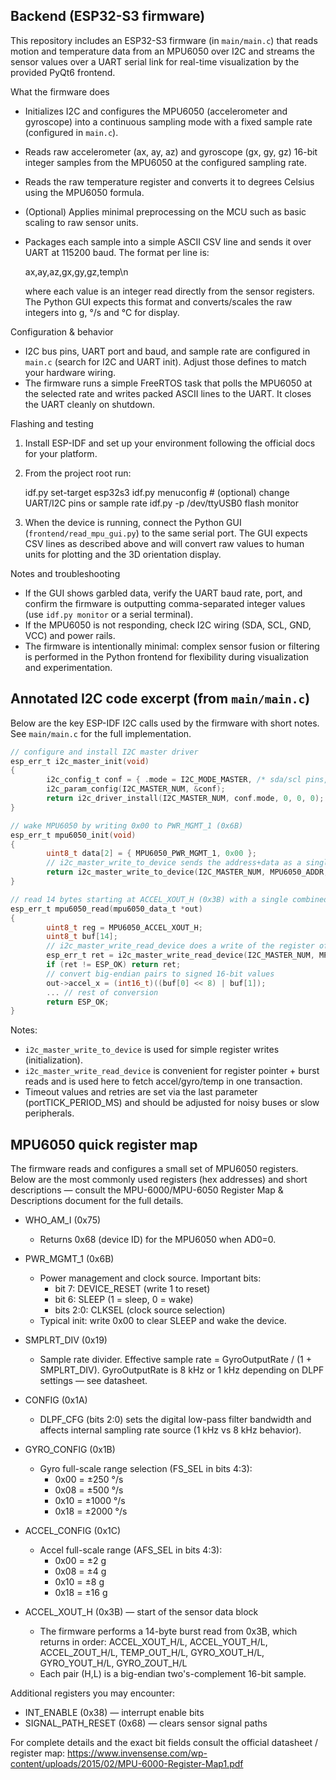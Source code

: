 

## Backend (ESP32-S3 firmware)

This repository includes an ESP32-S3 firmware (in `main/main.c`) that reads motion and temperature
data from an MPU6050 over I2C and streams the sensor values over a UART serial link for real-time
visualization by the provided PyQt6 frontend.

What the firmware does
- Initializes I2C and configures the MPU6050 (accelerometer and gyroscope) into a continuous
	sampling mode with a fixed sample rate (configured in `main.c`).
- Reads raw accelerometer (ax, ay, az) and gyroscope (gx, gy, gz) 16-bit integer samples from the
	MPU6050 at the configured sampling rate.
- Reads the raw temperature register and converts it to degrees Celsius using the MPU6050 formula.
- (Optional) Applies minimal preprocessing on the MCU such as basic scaling to raw sensor units.
- Packages each sample into a simple ASCII CSV line and sends it over UART at 115200 baud. The
	format per line is:

	ax,ay,az,gx,gy,gz,temp\n

	where each value is an integer read directly from the sensor registers. The Python GUI expects
	this format and converts/scales the raw integers into g, °/s and °C for display.

Configuration & behavior
- I2C bus pins, UART port and baud, and sample rate are configured in `main.c` (search for
	I2C and UART init). Adjust those defines to match your hardware wiring.
- The firmware runs a simple FreeRTOS task that polls the MPU6050 at the selected rate and writes
	packed ASCII lines to the UART. It closes the UART cleanly on shutdown.

Flashing and testing
1. Install ESP-IDF and set up your environment following the official docs for your platform.
2. From the project root run:

	 idf.py set-target esp32s3
	 idf.py menuconfig   # (optional) change UART/I2C pins or sample rate
	 idf.py -p /dev/ttyUSB0 flash monitor

3. When the device is running, connect the Python GUI (`frontend/read_mpu_gui.py`) to the same
	 serial port. The GUI expects CSV lines as described above and will convert raw values to human
	 units for plotting and the 3D orientation display.

Notes and troubleshooting
- If the GUI shows garbled data, verify the UART baud rate, port, and confirm the firmware is
	outputting comma-separated integer values (use `idf.py monitor` or a serial terminal).
- If the MPU6050 is not responding, check I2C wiring (SDA, SCL, GND, VCC) and power rails.
- The firmware is intentionally minimal: complex sensor fusion or filtering is performed in the
	Python frontend for flexibility during visualization and experimentation.

Annotated I2C code excerpt (from `main/main.c`)
--------------------------------------------
Below are the key ESP-IDF I2C calls used by the firmware with short notes. See `main/main.c`
for the full implementation.

```c
// configure and install I2C master driver
esp_err_t i2c_master_init(void)
{
		i2c_config_t conf = { .mode = I2C_MODE_MASTER, /* sda/scl pins, pullups, clk speed */ };
		i2c_param_config(I2C_MASTER_NUM, &conf);
		return i2c_driver_install(I2C_MASTER_NUM, conf.mode, 0, 0, 0);
}

// wake MPU6050 by writing 0x00 to PWR_MGMT_1 (0x6B)
esp_err_t mpu6050_init(void)
{
		uint8_t data[2] = { MPU6050_PWR_MGMT_1, 0x00 };
		// i2c_master_write_to_device sends the address+data as a single write
		return i2c_master_write_to_device(I2C_MASTER_NUM, MPU6050_ADDR, data, sizeof(data), 100 / portTICK_PERIOD_MS);
}

// read 14 bytes starting at ACCEL_XOUT_H (0x3B) with a single combined write-then-read
esp_err_t mpu6050_read(mpu6050_data_t *out)
{
		uint8_t reg = MPU6050_ACCEL_XOUT_H;
		uint8_t buf[14];
		// i2c_master_write_read_device does a write of the register offset, then a read of N bytes
		esp_err_t ret = i2c_master_write_read_device(I2C_MASTER_NUM, MPU6050_ADDR, &reg, 1, buf, sizeof(buf), 100 / portTICK_PERIOD_MS);
		if (ret != ESP_OK) return ret;
		// convert big-endian pairs to signed 16-bit values
		out->accel_x = (int16_t)((buf[0] << 8) | buf[1]);
		... // rest of conversion
		return ESP_OK;
}
```

Notes:
- `i2c_master_write_to_device` is used for simple register writes (initialization).
- `i2c_master_write_read_device` is convenient for register pointer + burst reads and is used
	here to fetch accel/gyro/temp in one transaction.
- Timeout values and retries are set via the last parameter (portTICK_PERIOD_MS) and should be
	adjusted for noisy buses or slow peripherals.

MPU6050 quick register map
--------------------------
The firmware reads and configures a small set of MPU6050 registers. Below are the most
commonly used registers (hex addresses) and short descriptions — consult the MPU-6000/MPU-6050
Register Map & Descriptions document for the full details.

- WHO_AM_I (0x75)
	- Returns 0x68 (device ID) for the MPU6050 when AD0=0.

- PWR_MGMT_1 (0x6B)
	- Power management and clock source. Important bits:
		- bit 7: DEVICE_RESET (write 1 to reset)
		- bit 6: SLEEP (1 = sleep, 0 = wake)
		- bits 2:0: CLKSEL (clock source selection)
	- Typical init: write 0x00 to clear SLEEP and wake the device.

- SMPLRT_DIV (0x19)
	- Sample rate divider. Effective sample rate = GyroOutputRate / (1 + SMPLRT_DIV).
		GyroOutputRate is 8 kHz or 1 kHz depending on DLPF settings — see datasheet.

- CONFIG (0x1A)
	- DLPF_CFG (bits 2:0) sets the digital low-pass filter bandwidth and affects internal
		sampling rate source (1 kHz vs 8 kHz behavior).

- GYRO_CONFIG (0x1B)
	- Gyro full-scale range selection (FS_SEL in bits 4:3):
		- 0x00 = ±250 °/s
		- 0x08 = ±500 °/s
		- 0x10 = ±1000 °/s
		- 0x18 = ±2000 °/s

- ACCEL_CONFIG (0x1C)
	- Accel full-scale range (AFS_SEL in bits 4:3):
		- 0x00 = ±2 g
		- 0x08 = ±4 g
		- 0x10 = ±8 g
		- 0x18 = ±16 g

- ACCEL_XOUT_H (0x3B) — start of the sensor data block
	- The firmware performs a 14-byte burst read from 0x3B, which returns in order:
		ACCEL_XOUT_H/L, ACCEL_YOUT_H/L, ACCEL_ZOUT_H/L,
		TEMP_OUT_H/L,
		GYRO_XOUT_H/L, GYRO_YOUT_H/L, GYRO_ZOUT_H/L
	- Each pair (H,L) is a big-endian two's-complement 16-bit sample.

Additional registers you may encounter:
- INT_ENABLE (0x38) — interrupt enable bits
- SIGNAL_PATH_RESET (0x68) — clears sensor signal paths

For complete details and the exact bit fields consult the official datasheet / register map:
https://www.invensense.com/wp-content/uploads/2015/02/MPU-6000-Register-Map1.pdf
